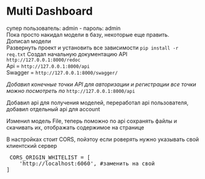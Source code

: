 # Multi Dashboard

супер пользователь: admin - пароль: admin<br/>
Пока просто накидал модели в базу, некоторые еще править.<br/>
Дописал модели<br/>
Развернуть проект и установить все зависимости `pip install -r req.txt`
Создал начальную документацию API `http://127.0.0.1:8000/redoc`  <br/>
Api = `http://127.0.0.1:8000/api` <br/>
Swagger = `http://127.0.0.1:8000/swagger/` <br/>

*Добавил конечные точки API для авторизации и регистрации все точки можно посмотреть по* `http://127.0.0.1:8000/api`

Добавил api для получения моделей, переработал api пользователя, добавил отдельный api для account <br/>

Изменил модель File, теперь поможно по api сохранять файлы и скачивать их, отображать содержимое на странице <br/>

В настройках стоит CORS, пойэтоу если роверять нужно указывать свой клиентский сервер
<pre> CORS_ORIGIN_WHITELIST = [
    'http://localhost:6060', #заменить на свой
] </pre>  